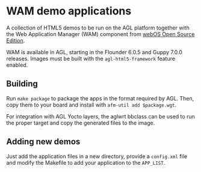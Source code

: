 # WAM demo applications

A collection of HTML5 demos to be run on the AGL platform together
with the Web Application Manager (WAM) component from
[webOS Open Source Edition](http://www.webosose.org/).

WAM is available in AGL, starting in the Flounder 6.0.5 and Guppy
7.0.0 releases. Images must be built with the `agl-html5-framework`
feature enabled.

## Building

Run `make package` to package the apps in the format required by
AGL. Then, copy them to your board and install with `afm-util add
$package.wgt`.

For integration with AGL Yocto layers, the aglwrt bbclass can be
used to run the proper target and copy the generated files to the
image.

## Adding new demos

Just add the application files in a new directory, provide a
`config.xml` file and modify the Makefile to add your application
to the `APP_LIST`.
